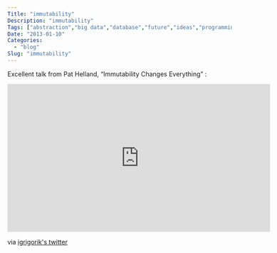 ```yaml
---
Title: "immutability"
Description: "immutability"
Tags: ["abstraction","big data","database","future","ideas","programming","video"]
Date: "2013-01-10"
Categories:
  - "blog"
Slug: "immutability"
---
```

<p>Excellent talk from Pat Helland, &#8220;Immutability Changes Everything&#8221; :</p><p><iframe src="http://player.vimeo.com/video/52831373" width="590" height="332" frameborder="0" webkitAllowFullScreen mozallowfullscreen allowFullScreen></iframe></p><p>via <a href="https://twitter.com/igrigorik/status/288758137190772736" target="_blank">igrigorik's twitter</a></p>
